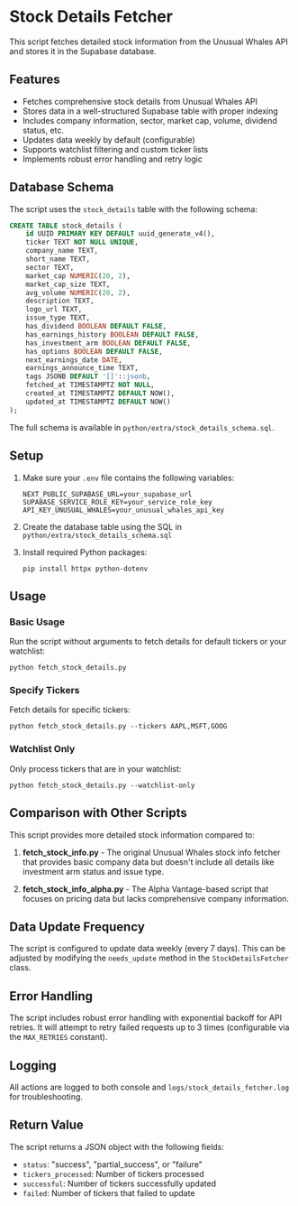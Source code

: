 # Stock Details Fetcher

This script fetches detailed stock information from the Unusual Whales API and stores it in the Supabase database.

## Features

- Fetches comprehensive stock details from Unusual Whales API
- Stores data in a well-structured Supabase table with proper indexing
- Includes company information, sector, market cap, volume, dividend status, etc.
- Updates data weekly by default (configurable)
- Supports watchlist filtering and custom ticker lists
- Implements robust error handling and retry logic

## Database Schema

The script uses the `stock_details` table with the following schema:

```sql
CREATE TABLE stock_details (
    id UUID PRIMARY KEY DEFAULT uuid_generate_v4(),
    ticker TEXT NOT NULL UNIQUE,
    company_name TEXT,
    short_name TEXT,
    sector TEXT,
    market_cap NUMERIC(20, 2),
    market_cap_size TEXT,
    avg_volume NUMERIC(20, 2),
    description TEXT,
    logo_url TEXT,
    issue_type TEXT,
    has_dividend BOOLEAN DEFAULT FALSE,
    has_earnings_history BOOLEAN DEFAULT FALSE,
    has_investment_arm BOOLEAN DEFAULT FALSE,
    has_options BOOLEAN DEFAULT FALSE,
    next_earnings_date DATE,
    earnings_announce_time TEXT,
    tags JSONB DEFAULT '[]'::jsonb,
    fetched_at TIMESTAMPTZ NOT NULL,
    created_at TIMESTAMPTZ DEFAULT NOW(),
    updated_at TIMESTAMPTZ DEFAULT NOW()
);
```

The full schema is available in `python/extra/stock_details_schema.sql`.

## Setup

1. Make sure your `.env` file contains the following variables:
   ```
   NEXT_PUBLIC_SUPABASE_URL=your_supabase_url
   SUPABASE_SERVICE_ROLE_KEY=your_service_role_key
   API_KEY_UNUSUAL_WHALES=your_unusual_whales_api_key
   ```

2. Create the database table using the SQL in `python/extra/stock_details_schema.sql`

3. Install required Python packages:
   ```
   pip install httpx python-dotenv
   ```

## Usage

### Basic Usage

Run the script without arguments to fetch details for default tickers or your watchlist:

```
python fetch_stock_details.py
```

### Specify Tickers

Fetch details for specific tickers:

```
python fetch_stock_details.py --tickers AAPL,MSFT,GOOG
```

### Watchlist Only

Only process tickers that are in your watchlist:

```
python fetch_stock_details.py --watchlist-only
```

## Comparison with Other Scripts

This script provides more detailed stock information compared to:

1. **fetch_stock_info.py** - The original Unusual Whales stock info fetcher that provides basic company data but doesn't include all details like investment arm status and issue type.

2. **fetch_stock_info_alpha.py** - The Alpha Vantage-based script that focuses on pricing data but lacks comprehensive company information.

## Data Update Frequency

The script is configured to update data weekly (every 7 days). This can be adjusted by modifying the `needs_update` method in the `StockDetailsFetcher` class.

## Error Handling

The script includes robust error handling with exponential backoff for API retries. It will attempt to retry failed requests up to 3 times (configurable via the `MAX_RETRIES` constant).

## Logging

All actions are logged to both console and `logs/stock_details_fetcher.log` for troubleshooting.

## Return Value

The script returns a JSON object with the following fields:
- `status`: "success", "partial_success", or "failure"
- `tickers_processed`: Number of tickers processed
- `successful`: Number of tickers successfully updated
- `failed`: Number of tickers that failed to update 